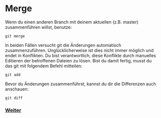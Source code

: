 # Merge

Wenn du einen anderen Branch mit deinem aktuellen (z.B. master) zusammenführen willst, benutze:

```
git merge
```

In beiden Fällen versucht git die Änderungen automatisch zusammenzuführen. Unglücklicherweise ist dies nicht immer möglich und endet in Konflikten. Du bist verantwortlich, diese Konflikte durch manuelles Editieren der betroffenen Dateien zu lösen. Bist du damit fertig, musst du das git mit folgendem Befehl mitteilen:

```
git add
```

Bevor du Änderungen zusammenführst, kannst du dir die Differenzen auch anschauen:

```
git diff
```


### [Weiter](revert.md)